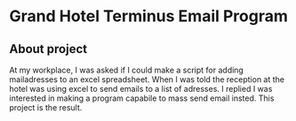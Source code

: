 # Grand Hotel Terminus Email Program

## About project

At my workplace, I was asked if I could make a script for adding mailadresses to an excel spreadsheet.
When I was told the reception at the hotel was using excel to send emails to a list of adresses.
I replied I was interested in making a program capabile to mass send email insted. This project is the result.
